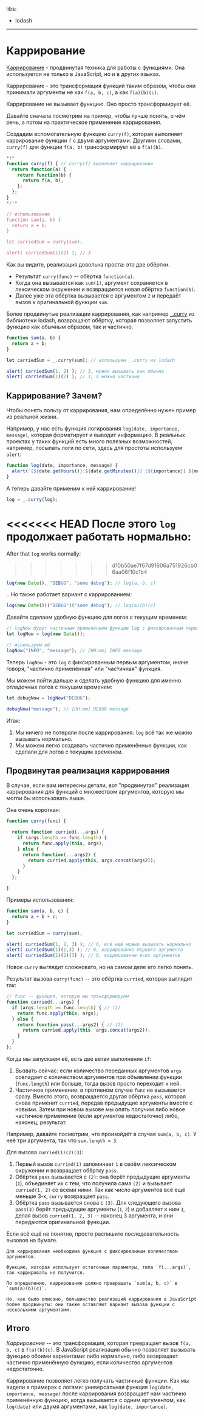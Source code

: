 libs:
  - lodash

---

# Каррирование

[Каррирование](https://ru.wikipedia.org/wiki/%D0%9A%D0%B0%D1%80%D1%80%D0%B8%D1%80%D0%BE%D0%B2%D0%B0%D0%BD%D0%B8%D0%B5) - продвинутая техника для работы с функциями. Она используется не только в JavaScript, но и в других языках.

Каррирование - это трансформация функций таким образом, чтобы они принимали  аргументы не как `f(a, b, c)`, а как `f(a)(b)(c)`.

Каррирование не вызывает функцию. Оно просто трансформирует её.

Давайте сначала посмотрим на пример, чтобы лучше понять, о чём речь, а потом на практическое применение каррирования.

Создадим вспомогательную функцию `curry(f)`, которая выполняет каррирование функции `f` с двумя аргументами. Другими словами, `curry(f)` для функции `f(a, b)` трансформирует её в `f(a)(b)`.

```js run
*!*
function curry(f) { // curry(f) выполняет каррирование
  return function(a) {
    return function(b) {
      return f(a, b);
    };
  };
}
*/!*

// использование
function sum(a, b) {
  return a + b;
}

let carriedSum = curry(sum);

alert( carriedSum(1)(2) ); // 3
```

Как вы видите, реализация довольна проста: это две обёртки.

- Результат `curry(func)` -- обёртка `function(a)`.
- Когда она вызывается как `sum(1)`, аргумент сохраняется в лексическом окружении и возвращается новая обёртка `function(b)`.
- Далее уже эта обёртка вызывается с аргументом `2` и передаёт вызов к оригинальной функции `sum`.

Более продвинутые реализации каррирования, как например [_.curry](https://lodash.com/docs#curry) из библиотеки lodash, возвращают обёртку, которая позволяет запустить функцию как обычным образом, так и частично.

```js run
function sum(a, b) {
  return a + b;
}

let carriedSum = _.curry(sum); // используем _.curry из lodash

alert( carriedSum(1, 2) ); // 3, можно вызывать как обычно
alert( carriedSum(1)(2) ); // 3, а можно частично
```

## Каррирование? Зачем?

Чтобы понять пользу от каррирования, нам определённо нужен пример из реальной жизни.

Например, у нас есть функция логирования `log(date, importance, message)`, которая форматирует и выводит информацию. В реальных проектах у таких функций есть много полезных возможностей, например, посылать логи по сети, здесь для простоты используем `alert`:

```js
function log(date, importance, message) {
  alert(`[${date.getHours()}:${date.getMinutes()}] [${importance}] ${message}`);
}
```

А теперь давайте применим к ней каррирование!

```js
log = _.curry(log);
```

<<<<<<< HEAD
После этого `log` продолжает работать нормально:
=======
After that `log` works normally:
>>>>>>> d10b50ae7f67d91606a751926cb06aa06f10c1b4

```js
log(new Date(), "DEBUG", "some debug"); // log(a, b, c)
```

...Но также работает вариант с каррированием:

```js
log(new Date())("DEBUG")("some debug"); // log(a)(b)(c)
```

Давайте сделаем удобную функцию для логов с текущим временем:

```js
// logNow будет частичным применением функции log с фиксированным первым аргументом
let logNow = log(new Date());

// используем её
logNow("INFO", "message"); // [HH:mm] INFO message
```

Теперь `logNow` - это `log` с фиксированным первым аргументом, иначе говоря, "частично применённая" или "частичная" функция.

Мы можем пойти дальше и сделать удобную функцию для именно отладочных логов с текущим временем:

```js
let debugNow = logNow("DEBUG");

debugNow("message"); // [HH:mm] DEBUG message
```

Итак:
1. Мы ничего не потеряли после каррирования: `log` всё так же можно вызывать нормально.
2. Мы можем легко создавать частично применённые функции, как сделали для логов с текущим временем.

## Продвинутая реализация каррирования

В случае, если вам интересны детали, вот "продвинутая" реализация каррирования для функций с множеством аргументов, которую мы могли бы использовать выше.

Она очень короткая:

```js
function curry(func) {

  return function curried(...args) {
    if (args.length >= func.length) {
      return func.apply(this, args);
    } else {
      return function(...args2) {
        return curried.apply(this, args.concat(args2));
      }
    }
  };

}
```

Примеры использования:

```js
function sum(a, b, c) {
  return a + b + c;
}

let curriedSum = curry(sum);

alert( curriedSum(1, 2, 3) ); // 6, всё ещё можно вызывать нормально
alert( curriedSum(1)(2,3) ); // 6, каррирование первого аргумента
alert( curriedSum(1)(2)(3) ); // 6, каррирование всех аргументов
```

Новое `curry` выглядит сложновато, но на самом деле его легко понять.

Результат вызова `curry(func)` -- это обёртка `curried`, которая выглядит так:

```js
// func -- функция, которую мы трансформируем
function curried(...args) {
  if (args.length >= func.length) { // (1)
    return func.apply(this, args);
  } else {
    return function pass(...args2) { // (2)
      return curried.apply(this, args.concat(args2));
    }
  }
};
```

Когда мы запускаем её, есть две ветви выполнения `if`:

1. Вызвать сейчас: если количество переданных аргументов `args` совпадает с количеством аргументов при объявлении функции (`func.length`) или больше, тогда вызов просто переходит к ней.
2. Частичное применение: в противном случае `func` не вызывается сразу. Вместо этого, возвращается другая обёртка `pass`, которая снова применит `curried`, передав предыдущие аргументы вместе с новыми. Затем при новом вызове мы опять получим либо новое частичное применение (если аргументов недостаточно) либо, наконец, результат.

Например, давайте посмотрим, что произойдёт в случае `sum(a, b, c)`. У неё три аргумента, так что `sum.length = 3`.

Для вызова `curried(1)(2)(3)`:

1. Первый вызов `curried(1)` запоминает `1` в своём лексическом окружении и возвращает обёртку `pass`.
2. Обёртка `pass` вызывается с `(2)`: она берёт предыдущие аргументы (`1`), объединяет их с тем, что получила сама `(2)` и вызывает `curried(1, 2)` со всеми ними. Так как число аргументов всё ещё меньше 3-х, `curry` возвращает `pass`.
3. Обёртка `pass` вызывается снова с `(3)`. Для следующего вызова `pass(3)` берёт предыдущие аргументы (`1`, `2`) и добавляет к ним `3`, делая вызов `curried(1, 2, 3)` -- наконец 3 аргумента, и они передаются оригинальной функции.

Если всё ещё не понятно, просто распишите последовательность вызовов на бумаге.

```smart header="Только функции с фиксированным количеством аргументов"
Для каррирования необходима функция с фиксированным количеством аргументов.

Функцию, которая использует остаточные параметры, типа `f(...args)`, так каррировать не получится.
```

```smart header="Немного больше, чем каррирование"
По определению, каррирование должно превращать `sum(a, b, c)` в `sum(a)(b)(c)`.

Но, как было описано, большинство реализаций каррирования в JavaScript более продвинуты: они также оставляют вариант вызова функции с несколькими аргументами.
```

## Итого

*Каррирование* -- это трансформация, которая превращает вызов `f(a, b, c)` в `f(a)(b)(c)`. В JavaScript реализация обычно позволяет вызывать функцию обоими вариантами: либо нормально, либо возвращает частично применённую функцию, если количество аргументов недостаточно.

Каррирование позволяет легко получать частичные функции. Как мы видели в примерах с логами: универсальная функция `log(date, importance, message)` после каррирования возвращает нам частично применённую функцию, когда вызывается с одним аргументом, как `log(date)` или двумя аргументами, как `log(date, importance)`.
